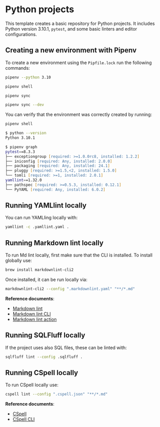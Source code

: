 # Python projects

This template creates a basic repository for Python projects. It includes Python version 3.10.1, `pytest`, and some
basic linters and editor configurations.

## Creating a new environment with Pipenv

To create a new environment using the `Pipfile.lock` run the following commands:

```zsh
pipenv --python 3.10
```

```zsh
pipenv shell
```

```zsh
pipenv sync
```

```zsh
pipenv sync --dev
```

You can verify that the environment was correctly created by running:

```zsh
pipenv shell
```

```zsh
$ python --version
Python 3.10.1
```

```zsh
$ pipenv graph
pytest==8.3.3
├── exceptiongroup [required: >=1.0.0rc8, installed: 1.2.2]
├── iniconfig [required: Any, installed: 2.0.0]
├── packaging [required: Any, installed: 24.1]
├── pluggy [required: >=1.5,<2, installed: 1.5.0]
└── tomli [required: >=1, installed: 2.0.1]
yamllint==1.32.0
├── pathspec [required: >=0.5.3, installed: 0.12.1]
└── PyYAML [required: Any, installed: 6.0.2]
```

## Running YAMLlint locally

You can run YAMLling locally with:

```zsh
yamllint -c .yamllint.yaml .
```

## Running Markdown lint locally

To run Md lint locally, first make sure that the CLI is installed. To install globally use:

```zsh
brew install markdownlint-cli2
```

Once installed, it can be run locally via:

```zsh
markdownlint-cli2 --config ".markdownlint.yaml" "**/*.md"
```

**Reference documents**:

- [Markdown lint][1]
- [Markdown lint CLI][2]
- [Markdown lint action][3]

## Running SQLFluff locally

If the project uses also SQL files, these can be linted with:

```zsh
sqlfluff lint --config .sqlfluff .
```

## Running CSpell locally

To run CSpell locally use:

```zsh
cspell lint --config ".cspell.json" "**/*.md"
```

**Reference documents**:

- [CSpell][4]
- [CSpell CLI][5]

[1]: https://github.com/DavidAnson/markdownlint
[2]: https://github.com/DavidAnson/markdownlint-cli2
[3]: https://github.com/DavidAnson/markdownlint-cli2-action
[4]: https://github.com/streetsidesoftware/cspell/tree/main
[5]: https://github.com/streetsidesoftware/cspell/tree/main/packages/cspell
